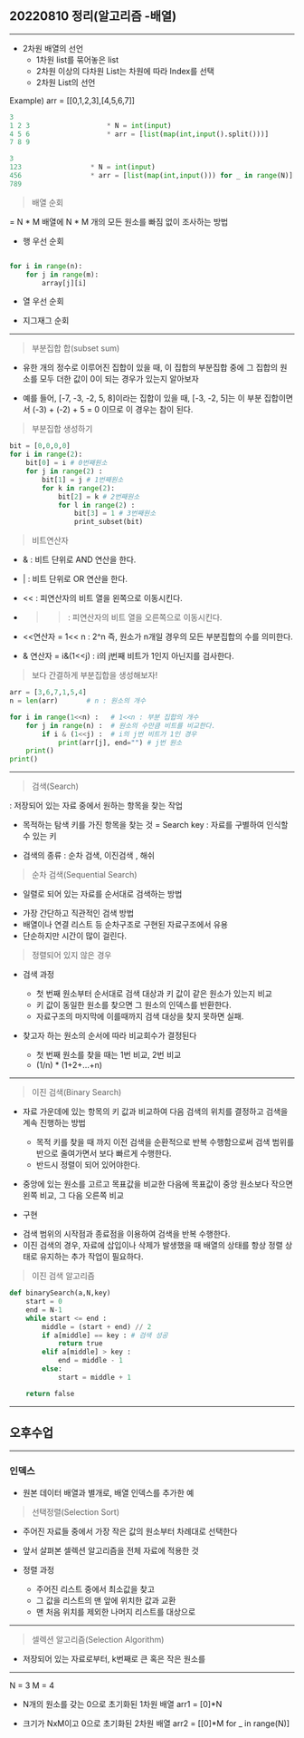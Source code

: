 ## 20220810 정리(알고리즘 -배열)
___


* 2차원 배열의 선언
    - 1차원 list를 묶어놓은 list
    - 2차원 이상의 다차원 List는 차원에 따라 Index를 선택
    - 2차원 List의 선언

Example) arr = [[0,1,2,3],[4,5,6,7]]


```python
3
1 2 3                   * N = int(input)
4 5 6                   * arr = [list(map(int,input().split()))]
7 8 9

3
123                 * N = int(input)
456                 * arr = [list(map(int,input())) for _ in range(N)]
789
```

> 배열 순회

= N * M 배열에 N * M 개의 모든 원소를 빠짐 없이 조사하는 방법


* 행 우선 순회
```python

for i in range(n):
    for j in range(m):
        array[j][i]
```

* 열 우선 순회

* 지그재그 순회



___

> 부분집합 합(subset sum)

* 유한 개의 정수로 이루어진 집합이 있을 때, 이 집합의 부분집합 중에
그 집합의 원소를 모두 더한 값이 0이 되는 경우가 있는지 알아보자

* 예를 들어, [-7, -3, -2, 5, 8]이라는 집합이 있을 때, [-3, -2, 5]는 이 부분 집합이면서 (-3) + (-2) + 5 = 0 이므로 이 경우는 참이 된다.

> 부분집합 생성하기

```python
bit = [0,0,0,0]
for i in range(2):
    bit[0] = i # 0번째원소
    for j in range(2) :
        bit[1] = j # 1번째원소
        for k in range(2):
            bit[2] = k # 2번째원소
            for l in range(2) :
                bit[3] = 1 # 3번째원소
                print_subset(bit)
```

> 비트연산자
* & : 비트 단위로 AND 연산을 한다.
* | : 비트 단위로 OR 연산을 한다.
* << : 피연산자의 비트 열을 왼쪽으로 이동시킨다. 
* >> : 피연산자의 비트 열을 오른쪽으로 이동시킨다.

* <<연산자
= 1<< n : 2^n 즉, 원소가 n개일 경우의 모든 부분집합의 수를 의미한다.

* & 연산자
= i&(1<<j) : i의 j번째 비트가 1인지 아닌지를 검사한다.


> 보다 간결하게 부분집합을 생성해보자!

```python
arr = [3,6,7,1,5,4]
n = len(arr)       # n : 원소의 개수

for i in range(1<<n) :   # 1<<n : 부분 집합의 개수
    for j in range(n) :  # 원소의 수만큼 비트를 비교한다.
        if i & (1<<j) :  # i의 j번 비트가 1인 경우
            print(arr[j], end="") # j번 원소
    print()
print()


```

___
> 검색(Search)

: 저장되어 있는 자료 중에서 원하는 항목을 찾는 작업

* 목적하는 탐색 키를 가진 항목을 찾는 것
= Search key : 자료를 구별하여 인식할 수 있는 키

* 검색의 종류 : 순차 검색, 이진검색 , 해쉬

> 순차 검색(Sequential Search)
* 일렬로 되어 있는 자료를 순서대로 검색하는 방법
- 가장 간단하고 직관적인 검색 방법
- 배열이나 연결 리스트 등 순차구조로 구현된 자료구조에서 유용
- 단순하지만 시간이 많이 걸린다.

> 정렬되어 있지 않은 경우
* 검색 과정
    - 첫 번째 원소부터 순서대로 검색 대상과 키 값이 같은 원소가 있는지 비교
    - 키 값이 동일한 원소를 찾으면 그 원소의 인덱스를 반환한다.
    - 자료구조의 마지막에 이를때까지 검색 대상을 찾지 못하면 실패.

* 찾고자 하는 원소의 순서에 따라 비교회수가 결정된다
    - 첫 번째 원소를 찾을 때는 1번 비교, 2번 비교
    - (1/n) * (1+2+...+n)


___

> 이진 검색(Binary Search)
* 자료 가운데에 있는 항목의 키 값과 비교하여 다음 검색의 위치를 결정하고 검색을 계속 진행하는 방법
    - 목적 키를 찾을 때 까지 이전 검색을 순환적으로 반복 수행함으로써 검색 범위를 반으로 줄여가면서 보다 빠르게 수행한다.
    - 반드시 정렬이 되어 있어야한다.

* 중앙에 있는 원소를 고르고 목표값을 비교한 다음에 목표값이 중앙 원소보다 작으면 왼쪽 비교, 그 다음 오른쪽 비교

* 구현
- 검색 범위의 시작점과 종료점을 이용하여 검색을 반복 수행한다.
- 이진 검색의 경우, 자료에 삽입이나 삭제가 발생했을 때 배열의 상태를 항상 정렬 상태로 유지하는 추가 작업이 필요하다.


> 이진 검색 알고리즘

```python
def binarySearch(a,N,key)
    start = 0
    end = N-1
    while start <= end :
        middle = (start + end) // 2
        if a[middle] == key : # 검색 성공
            return true
        elif a[middle] > key :
            end = middle - 1
        else:
            start = middle + 1

    return false

```

___ 
## 오후수업
___

### 인덱스

* 원본 데이터 배열과 별개로, 배열 인덱스를 추가한 예

> 선택정렬(Selection Sort)

* 주어진 자료들 중에서 가장 작은 값의 원소부터 차례대로 선택한다
* 앞서 살펴본 셀렉션 알고리즘을 전체 자료에 적용한 것

* 정렬 과정
    - 주어진 리스트 중에서 최소값을 찾고
    - 그 값을 리스트의 맨 앞에 위치한 값과 교환
    - 맨 처음 위치를 제외한 나머지 리스트를 대상으로 

___

> 셀렉션 알고리즘(Selection Algorithm)

* 저장되어 있는 자료로부터, k번째로 큰 혹은 작은 원소를

___

N = 3
M = 4
* N개의 원소를 갖는 0으로 초기화된 1차원 배열
arr1 = [0]*N


* 크기가 NxM이고 0으로 초기화된 2차원 배열
arr2 = [[0]*M for _ in range(N)]




